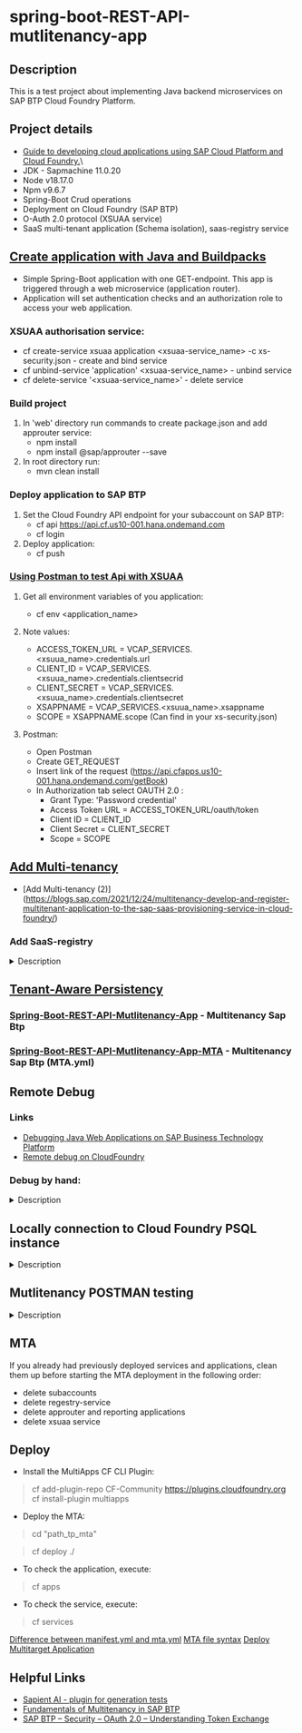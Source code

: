 # spring-boot-REST-API-mutlitenancy-app

## Description

This is a test project about implementing Java backend microservices on SAP BTP Cloud
Foundry Platform.

## Project details

* [Guide to developing cloud applications using SAP Cloud Platform and Cloud Foundry.](https://habr.com/ru/companies/sap/articles/350690/)\
* JDK - Sapmachine 11.0.20
* Node v18.17.0
* Npm v9.6.7
* Spring-Boot Crud operations
* Deployment on Cloud Foundry (SAP BTP)
* O-Auth 2.0 protocol (XSUAA service)
* SaaS multi-tenant application (Schema isolation), saas-registry service

## [Create application with Java and Buildpacks](https://developers.sap.com/tutorials/btp-cf-buildpacks-java-create.html#335aa6d6-211f-4b52-b5b3-b6f1b516e728)

* Simple Spring-Boot application with one GET-endpoint. This app is triggered through a web
  microservice (application router).
* Application will set authentication checks and an authorization role to access your web
  application.

### XSUAA authorisation service:

* cf create-service xsuaa application <xsuaa-service_name> -c xs-security.json - create and bind
  service
* cf unbind-service 'application' <xsuaa-service_name> - unbind service
* cf delete-service '<xsuaa-service_name>' - delete service

### Build project

1. In 'web' directory run commands to create package.json and add approuter service:
    * npm install
    * npm install @sap/approuter --save
2. In root directory run:
    * mvn clean install

### Deploy application to SAP BTP

1. Set the Cloud Foundry API endpoint for your subaccount on SAP BTP:
    * cf api https://api.cf.us10-001.hana.ondemand.com
    * cf login
2. Deploy application:
    * cf push

### [Using Postman to test Api with XSUAA](https://blogs.sap.com/2020/03/02/using-postman-for-api-testing-with-xsuaa/)

1) Get all environment variables of you application:
    * cf env <application_name>

2) Note values:
    * ACCESS_TOKEN_URL = VCAP_SERVICES.<xsuua_name>.credentials.url
    * CLIENT_ID = VCAP_SERVICES.<xsuua_name>.credentials.clientsecrid
    * CLIENT_SECRET = VCAP_SERVICES.<xsuua_name>.credentials.clientsecret
    * XSAPPNAME = VCAP_SERVICES.<xsuua_name>.xsappname
    * SCOPE = XSAPPNAME.scope (Can find in your xs-security.json)

3) Postman:
    * Open Postman
    * Create GET_REQUEST
    * Insert link of the request (https://api.cfapps.us10-001.hana.ondemand.com/getBook)
    * In Authorization tab select OAUTH 2.0 :
        * Grant Type: 'Password credential'
        * Access Token URL = ACCESS_TOKEN_URL/oauth/token
        * Client ID = CLIENT_ID
        * Client Secret = CLIENT_SECRET
        * Scope = SCOPE

## [Add Multi-tenancy](https://developers.sap.com/tutorials/cp-cf-security-xsuaa-multi-tenant.html)

* [Add Multi-tenancy (2)] (https://blogs.sap.com/2021/12/24/multitenancy-develop-and-register-multitenant-application-to-the-sap-saas-provisioning-service-in-cloud-foundry/)

### Add SaaS-registry

<details><summary> Description </summary> 

1. Create config.json for Saas-registry:

 ```
   {
   "xsappname":"application",
   "appUrls": {
   "onSubscription" : "https://application.cfapps.eu10.hana.ondemand.com/callback/v1.0/tenants/{tenantId}"
   },
   "displayName" : "Application MTA",
   "description" : "Application MTA sample application",
   "category" : "Custom SaaS Applications"
   }
```

2. Make some changes in xs-security.json:

```
   tenant-mode: shared
   oauth2-configuration: {
     "token-validity": 86400,
     "refresh-token-validity": 2592000,
     "redirect-uris": [
     "https://*.cfapps.us10-001.hana.ondemand.com/**"
     ]
     }
```

3. Unbind and delete xsuaa service:
    * cf unbind-service <app_name> <xsuaa_service_name>
    * cf unbind-service <approuter_name> <xsuaa_service_name>
    * cf delete-service <xsuaa_service_name>

4. Create xsuaa instance:
    * cf create-service xsuaa application <xsuaa_service_name> -c xsuaa/xs-security.json
    * cf create-service saas-registry application <saas-registry_name> -c saas-config/config.json

5.Create Rout for consumer subaccount:

* cf map-route <aprouter_name> cfapps.us10-001.hana.ondemand.com --hostname
  <tenante-account-subdomine>

</details> 

## [Tenant-Aware Persistency](https://blogs.sap.com/2017/12/20/deep-dive-6-with-sap-s4hana-cloud-sdk-extend-your-cloud-foundry-application-with-tenant-aware-persistency/)

### [Spring-Boot-REST-API-Mutlitenancy-App](https://github.com/Ragimzade/Spring-Boot-REST-API-Mutlitenancy-App) - Multitenancy Sap Btp

### [Spring-Boot-REST-API-Mutlitenancy-App-MTA](https://github.com/SergeichykAndrei/btpapp/tree/master) - Multitenancy Sap Btp (MTA.yml)

## Remote Debug

### Links

* [Debugging Java Web Applications on SAP Business Technology Platform](https://help.sap.com/docs/btp/sap-business-technology-platform/debug-java-web-application-running-on-sapmachine?locale=en-US)
* [Remote debug on CloudFoundry](https://blogs.sap.com/2019/07/24/remote-debugging-on-cloud-foundry/)

### Debug by hand:

<details><summary> Description </summary> 

1. Login to Cloud Foundry:

```
cf login -a https://api.cf.sap.hana.ondemand.com (Canary Landscape).
```

2. Navigate to your space where your application is deployed

```
cf target -o <organisation name> -s <space name>
```

3. Enable ssh-tunnel for the application:

```
cf enable-ssh <application name>
```

4. Restage your application:

```
cf restage <application name>
```

6. Open ssh-tunnel:

```
cf ssh <app_name>
```

7. Run this command:

```
app/META-INF/.sap_java_buildpack/sap_machine_jre/bin/jcmd 7 VM.start_java_debugging
exit
```

8. After successfully restaging the application run the below command

```
cf ssh -N -T -L 8000:localhost:8000 <application name>
```

10. [Config remote debug configuration](https://blogs.sap.com/2019/07/24/remote-debugging-on-cloud-foundry/)

</details> 

## Locally connection to Cloud Foundry PSQL instance

<details><summary> Description </summary> 

1. Enable ssh-tunnel for the application:

```
cf enable-ssh <application name>
```
3. Restart your app

4. Create a service key for your service instance using the cf create-service-key command:

```
cf create-service-key MY-DB EXTERNAL-ACCESS-KEY
```

5. Retrieve your new service key using the cf service-key command:
   NOTE:
    * dbname;
    * hostname;
    * port;
    * username;

```
cf service-key MY-DB EXTERNAL-ACCESS-KEY
```

6. Configure your SSH tunnel:
    * 63305 - any available local port
    * port, hostname - from previous step

```
cf ssh -L 63305:<hostname>:port <app_name>
```

![Access connection in IntelliJ Idea](image/dbCfg.png)

</details>

## Mutlitenancy POSTMAN testing

<details><summary> Description </summary> 

1. Crete request (GET, POST, PUT, DELETE) to your application :
   > https://application.hana.ondemand.com/request/
2. Do the same steps (exclude SCOPE) [Using Postman to test Api with XSUAA](#using-postman-to-test-api-with-xsuaa)
   Before the token generation you need to add "x-zid" header and value of this header is tenantId of consumer subaccount:
   ![Header](image/postman1.png)
3. You get token for you current tenant and use it.

### Note

You can parse your token by [JWT.io](https://jwt.io), and check "x-zid" section to make sure that you have correct tenantId.
   
</details>

## MTA

If you already had previously deployed services and applications, clean them up before starting the MTA deployment in the following order:

  * delete subaccounts
  * delete regestry-service
  * delete approuter and reporting applications
  * delete xsuaa service

## Deploy

* Install the MultiApps CF CLI Plugin:

> cf add-plugin-repo CF-Community https://plugins.cloudfoundry.org
> cf install-plugin multiapps

* Deploy the MTA:

> cd "path_tp_mta"

> cf deploy ./

* To check the application, execute:

> cf apps

* To check the service, execute:

> cf services

[Difference between manifest.yml and mta.yml](https://answers.sap.com/questions/12689412/cloud-foundry-difference-between-mtayaml-and-manif.html)
[MTA file syntax](https://help.sap.com/docs/SAP_HANA_PLATFORM/4505d0bdaf4948449b7f7379d24d0f0d/4050fee4c469498ebc31b10f2ae15ff2.html#resources)
[Deploy Multitarget Application](https://developers.sap.com/tutorials/btp-cf-deploy-mta.html)

## Helpful Links

* [Sapient AI - plugin for generation tests](https://plugins.jetbrains.com/plugin/21709-sapient-ai-test-coder/features)
* [Fundamentals of Multitenancy in SAP BTP](https://blogs.sap.com/2022/08/27/fundamentals-of-multitenancy-in-sap-btp/)
* [SAP BTP – Security – OAuth 2.0 – Understanding Token Exchange](https://blogs.sap.com/2022/02/22/sap-btp-security-oauth-2.0-understanding-token-exchange/)
